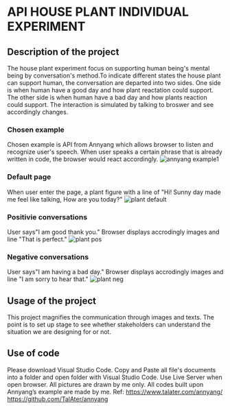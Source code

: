 # API HOUSE PLANT INDIVIDUAL EXPERIMENT
## Description of the project
The house plant experiment focus on supporting human being's mental being by conversation's method.To indicate different states the house plant can support human, the conversation are departed into two sides. One side is when human have a good day and how plant reactation could support. The other side is when human have a bad day and how plants reaction could support. The interaction is simulated by talking to broswer and see accordingly changes.
### Chosen example
Chosen example is API from Annyang which allows browser to listen and recognize user's speech. When user speaks a certain phrase that is already written in code, the browser would react accordingly. 
![annyang example1](https://user-images.githubusercontent.com/79635121/110972462-50289980-835c-11eb-9ee5-321dc06a393d.png)

### Default page
When user enter the page, a plant figure with a line of "Hi! Sunny day made me feel like talking, How are you today?" 
![plant default](https://user-images.githubusercontent.com/79635121/110326449-f8ff8d80-8018-11eb-8b8f-793292cb53ae.png)
### Positivie conversations
User says"I am good thank you." Browser displays accrodingly images and line "That is perfect."
![plant pos](https://user-images.githubusercontent.com/79635121/110326654-3d8b2900-8019-11eb-91b7-5a1db9d53dc5.png)
### Negative conversations
User says"I am having a bad day." Browser displays accrodingly images and line "I am sorry to hear that."
![plant neg](https://user-images.githubusercontent.com/79635121/110327286-108b4600-801a-11eb-9214-ac679cc964a4.png)
## Usage of the project
This project magnifies the communication through images and texts. The point is to set up stage to see whether stakeholders can understand the situation we are designing for or not.
## Use of code
Please download Visual Studio Code. Copy and Paste all file's documents into a folder and open folder with Visual Studio Code. Use Live Server when open browser. All pictures are drawn by me only. All codes built upon Annyang’s example are made by me.  Ref: https://www.talater.com/annyang/    https://github.com/TalAter/annyang
 
